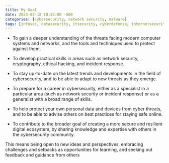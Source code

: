 ```yaml
---
title: My Goal
date: 2023-05-18 10:42:00 -500
categories: [cybersecurity, network security, malware]
tags: [infosec, datasecurity, itsecurity, cyberdefense, internetsecurity] # TAG names should be lowercase
---
```


* To gain a deeper understanding of the threats facing modern computer systems and networks, and the tools and techniques used to protect against them.

* To develop practical skills in areas such as network security, cryptography, ethical hacking, and incident response.

* To stay up-to-date on the latest trends and developments in the field of cybersecurity, and to be able to adapt to new threats as they emerge.

* To prepare for a career in cybersecurity, either as a specialist in a particular area (such as network security or incident response) or as a generalist with a broad range of skills.

* To help protect your own personal data and devices from cyber threats, and to be able to advise others on best practices for staying safe online.

* To contribute to the broader goal of creating a more secure and resilient digital ecosystem, by sharing knowledge and expertise with others in the cybersecurity community.

This means being open to new ideas and perspectives, embracing challenges and setbacks as opportunities for learning, and seeking out feedback and guidance from others